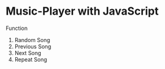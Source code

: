 # Music-Player with JavaScript

Function
1) Random Song
2) Previous Song
3) Next Song
4) Repeat Song